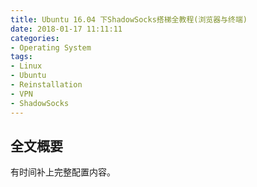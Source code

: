 ```yaml
---
title: Ubuntu 16.04 下ShadowSocks搭梯全教程(浏览器与终端)
date: 2018-01-17 11:11:11
categories:
- Operating System
tags:
- Linux
- Ubuntu
- Reinstallation
- VPN
- ShadowSocks
---
```


## 全文概要
有时间补上完整配置内容。
<!--more-->
